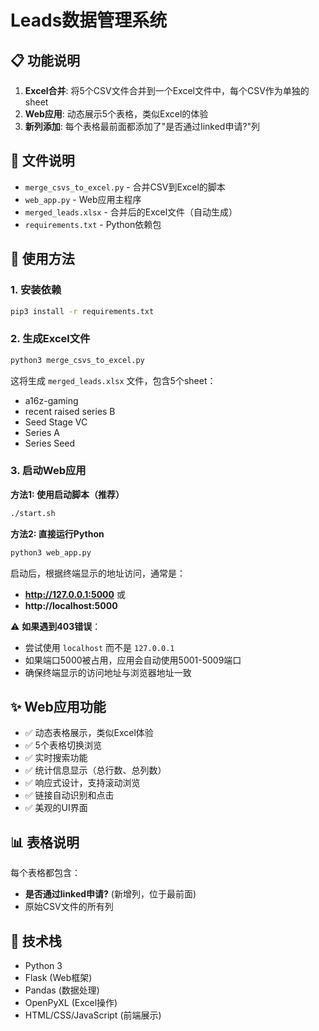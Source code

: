 # Leads数据管理系统

## 📋 功能说明

1. **Excel合并**: 将5个CSV文件合并到一个Excel文件中，每个CSV作为单独的sheet
2. **Web应用**: 动态展示5个表格，类似Excel的体验
3. **新列添加**: 每个表格最前面都添加了"是否通过linked申请?"列

## 📁 文件说明

- `merge_csvs_to_excel.py` - 合并CSV到Excel的脚本
- `web_app.py` - Web应用主程序
- `merged_leads.xlsx` - 合并后的Excel文件（自动生成）
- `requirements.txt` - Python依赖包

## 🚀 使用方法

### 1. 安装依赖

```bash
pip3 install -r requirements.txt
```

### 2. 生成Excel文件

```bash
python3 merge_csvs_to_excel.py
```

这将生成 `merged_leads.xlsx` 文件，包含5个sheet：
- a16z-gaming
- recent raised series B
- Seed Stage VC
- Series A
- Series Seed

### 3. 启动Web应用

**方法1: 使用启动脚本（推荐）**
```bash
./start.sh
```

**方法2: 直接运行Python**
```bash
python3 web_app.py
```

启动后，根据终端显示的地址访问，通常是：
- **http://127.0.0.1:5000** 或
- **http://localhost:5000**

⚠️ **如果遇到403错误**：
- 尝试使用 `localhost` 而不是 `127.0.0.1`
- 如果端口5000被占用，应用会自动使用5001-5009端口
- 确保终端显示的访问地址与浏览器地址一致

## ✨ Web应用功能

- ✅ 动态表格展示，类似Excel体验
- ✅ 5个表格切换浏览
- ✅ 实时搜索功能
- ✅ 统计信息显示（总行数、总列数）
- ✅ 响应式设计，支持滚动浏览
- ✅ 链接自动识别和点击
- ✅ 美观的UI界面

## 📊 表格说明

每个表格都包含：
- **是否通过linked申请?** (新增列，位于最前面)
- 原始CSV文件的所有列

## 🔧 技术栈

- Python 3
- Flask (Web框架)
- Pandas (数据处理)
- OpenPyXL (Excel操作)
- HTML/CSS/JavaScript (前端展示)

